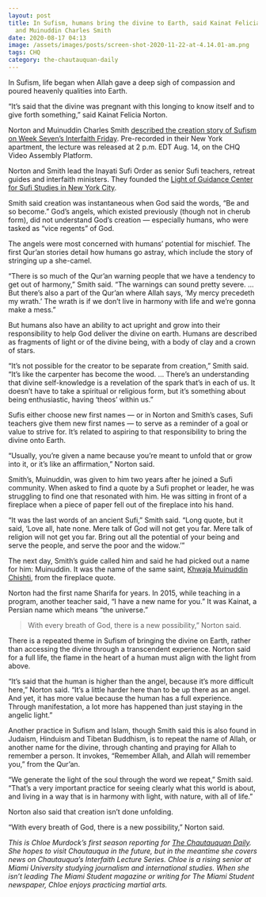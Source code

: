 ```yaml
---
layout: post
title: In Sufism, humans bring the divine to Earth, said Kainat Felicia Norton
  and Muinuddin Charles Smith
date: 2020-08-17 04:13
image: /assets/images/posts/screen-shot-2020-11-22-at-4.14.01-am.png
tags: CHQ
category: the-chautauquan-daily
---
```

In Sufism, life began when Allah gave a deep sigh of compassion and poured heavenly qualities into Earth.

“It’s said that the divine was pregnant with this longing to know itself and to give forth something,” said Kainat Felicia Norton.

Norton and Muinuddin Charles Smith [described the creation story of Sufism on Week Seven’s Interfaith Friday](https://assembly.chq.org/the-science-of-us/videos/interfaith-friday-sufism). Pre-recorded in their New York apartment, the lecture was released at 2 p.m. EDT Aug. 14, on the CHQ Video Assembly Platform.

Norton and Smith lead the Inayati Sufi Order as senior Sufi teachers, retreat guides and interfaith ministers. They founded the [Light of Guidance Center for Sufi Studies in New York City](http://twoseasjoin.org/light/).

Smith said creation was instantaneous when God said the words, “Be and so become.” God’s angels, which existed previously (though not in cherub form), did not understand God’s creation — especially humans, who were tasked as “vice regents” of God. 

The angels were most concerned with humans’ potential for mischief. The first Qur’an stories detail how humans go astray, which include the story of stringing up a she-camel.

“There is so much of the Qur’an warning people that we have a tendency to get out of harmony,” Smith said. “The warnings can sound pretty severe. … But there’s also a part of the Qur’an where Allah says, ‘My mercy precedeth my wrath.’ The wrath is if we don’t live in harmony with life and we’re gonna make a mess.”

But humans also have an ability to act upright and grow into their responsibility to help God deliver the divine on earth. Humans are described as fragments of light or of the divine being, with a body of clay and a crown of stars.

“It’s not possible for the creator to be separate from creation,” Smith said. “It’s like the carpenter has become the wood. … There’s an understanding that divine self-knowledge is a revelation of the spark that’s in each of us. It doesn’t have to take a spiritual or religious form, but it’s something about being enthusiastic, having ‘theos’ within us.”

Sufis either choose new first names — or in Norton and Smith’s cases, Sufi teachers give them new first names — to serve as a reminder of a goal or value to strive for. It’s related to aspiring to that responsibility to bring the divine onto Earth.

“Usually, you’re given a name because you’re meant to unfold that or grow into it, or it’s like an affirmation,” Norton said.

Smith’s, Muinuddin, was given to him two years after he joined a Sufi community. When asked to find a quote by a Sufi prophet or leader, he was struggling to find one that resonated with him. He was sitting in front of a fireplace when a piece of paper fell out of the fireplace into his hand.

“It was the last words of an ancient Sufi,” Smith said. “Long quote, but it said, ‘Love all, hate none. Mere talk of God will not get you far. Mere talk of religion will not get you far. Bring out all the potential of your being and serve the people, and serve the poor and the widow.’”

The next day, Smith’s guide called him and said he had picked out a name for him: Muinuddin. It was the name of the same saint, [Khwaja Muinuddin Chishti](http://www.chishti.org/laahn.htm), from the fireplace quote.

Norton had the first name Sharifa for years. In 2015, while teaching in a program, another teacher said, “I have a new name for you.” It was Kainat, a Persian name which means “the universe.”

> With every breath of God, there is a new possibility,” Norton said.

There is a repeated theme in Sufism of bringing the divine on Earth, rather than accessing the divine through a transcendent experience. Norton said for a full life, the flame in the heart of a human must align with the light from above. 

“It’s said that the human is higher than the angel, because it’s more difficult here,” Norton said. “It’s a little harder here than to be up there as an angel. And yet, it has more value because the human has a full experience. Through manifestation, a lot more has happened than just staying in the angelic light.”

Another practice in Sufism and Islam, though Smith said this is also found in Judaism, Hinduism and Tibetan Buddhism, is to repeat the name of Allah, or another name for the divine, through chanting and praying for Allah to remember a person. It invokes, “Remember Allah, and Allah will remember you,” from the Qur’an.

“We generate the light of the soul through the word we repeat,” Smith said. “That’s a very important practice for seeing clearly what this world is about, and living in a way that is in harmony with light, with nature, with all of life.”

Norton also said that creation isn’t done unfolding.

“With every breath of God, there is a new possibility,” Norton said.

*This is Chloe Murdock’s first season reporting for [The Chautauquan Daily](https://chqdaily.com/author/cmurdock/). She hopes to visit Chautauqua in the future, but in the meantime she covers news on Chautauqua’s Interfaith Lecture Series. Chloe is a rising senior at Miami University studying journalism and international studies. When she isn’t leading The Miami Student magazine or writing for The Miami Student newspaper, Chloe enjoys practicing martial arts.*